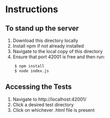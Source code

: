# Instructions

## To stand up the server

1. Download this directory locally
1. Install npm if not already installed
1. Navigate to the local copy of this directory
1. Ensure that port 42001 is free and then run:
```bash
    $ npm install
    $ node index.js
```

## Accessing the Tests
1. Navigate to http://localhost:42001/
1. Click a desired test directory
1. Click on whichever .html file is present
